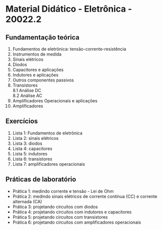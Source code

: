 # Material Didático - Eletrônica - 20022.2

## Fundamentação teórica
1. Fundamentos de eletrônica: tensão-corrente-resistência
2. Instrumentos de medida
3. Sinais elétricos
4. Diodos
5. Capacitores e aplicações
6. Indutores e aplicações
7. Outros componentes passivos
8. Transistores  
   8.1 Análise DC  
   8.2 Análise AC
9. Amplificadores Operacionais e aplicações
10. Amplificadores

## Exercícios
1. Lista 1: Fundamentos de eletrônica
2. Lista 2: sinais elétricos
3. Lista 3: diodos
4. Lista 4: capacitores
5. Lista 5: indutores
6. Lista 6: transistores
7. Lista 7: amplificadores operacionais

## Práticas de laboratório
- Prática 1: medindo corrente e tensão - Lei de Ohm
- Prática 2: medindo sinais elétricos de corrente contínua (CC) e corrente alternada (CA)
- Prática 3: projetando circuitos com diodos
- Prática 4: projetando circuitos com indutores e capacitores
- Prática 5: projetando circuitos com transistores
- Prática 6: projetando circuitos com amplificadores operacionais 
